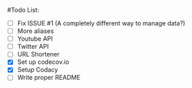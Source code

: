 #Todo List:
- [ ] Fix ISSUE #1 (A completely different way to manage data?)
- [ ] More aliases
- [ ] Youtube API
- [ ] Twitter API
- [ ] URL Shortener
- [x] Set up codecov.io
- [x] Setup Codacy
- [ ] Write proper README